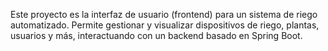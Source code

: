Este proyecto es la interfaz de usuario (frontend) para un sistema de riego automatizado. Permite gestionar y visualizar dispositivos de riego, plantas, usuarios y más, interactuando con un backend basado en Spring Boot.